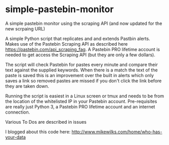 # simple-pastebin-monitor
A simple pastebin monitor using the scraping API (and now updated for the new scrpaing URL)

A simple Python script that replicates and and extends Pastbin alerts. Makes use of the Pastebin Scraping API as described here https://pastebin.com/api_scraping_faq. A Pastebin PRO lifetime account is needed to get access the Scraping API (but they are only a few dollars).

The script will check Pastebin for pastes every minute and compare their text against the supplied keywords. When there is a match the text of the paste is saved this is an improvement over the built in alerts which only saves a link so removed pastes are missed if you don't click the link before they are taken down.

Running the script is easiest in a Linux screen or tmux and needs to be from the location of the whitelisted IP in your Pastebin account. Pre-requisites are really just Python 3, a Pastebin PRO lifetime account and an internet connection.

Various To Dos are described in issues 

I blogged about this code here: http://www.mikewilks.com/home/who-has-your-data
